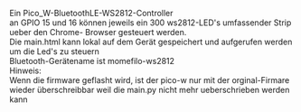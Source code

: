 Ein Pico_W-BluetoothLE-WS2812-Controller\
an GPIO 15 und 16 können jeweils ein 300 ws2812-LED's umfassender Strip ueber den Chrome- Browser gesteuert werden.\
Die main.html kann lokal auf dem Gerät gespeichert und aufgerufen werden um die Led's zu steuern\
Bluetooth-Gerätename ist momefilo-ws2812\
Hinweis:\
Wenn die firmware geflasht wird, ist der pico-w nur mit der orginal-Firmare wieder überschreibbar weil die main.py nicht mehr ueberschrieben werden kann

